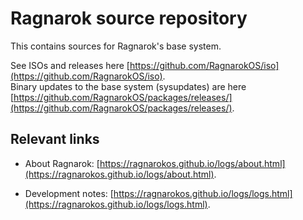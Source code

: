 Ragnarok source repository
==========================

This contains sources for Ragnarok's base system.

See ISOs and releases here [https://github.com/RagnarokOS/iso](https://github.com/RagnarokOS/iso).  
Binary updates to the base system (sysupdates) are here [https://github.com/RagnarokOS/packages/releases/](https://github.com/RagnarokOS/packages/releases/).

Relevant links
--------------

* About Ragnarok: [https://ragnarokos.github.io/logs/about.html](https://ragnarokos.github.io/logs/about.html).  

* Development notes: [https://ragnarokos.github.io/logs/logs.html](https://ragnarokos.github.io/logs/logs.html).
